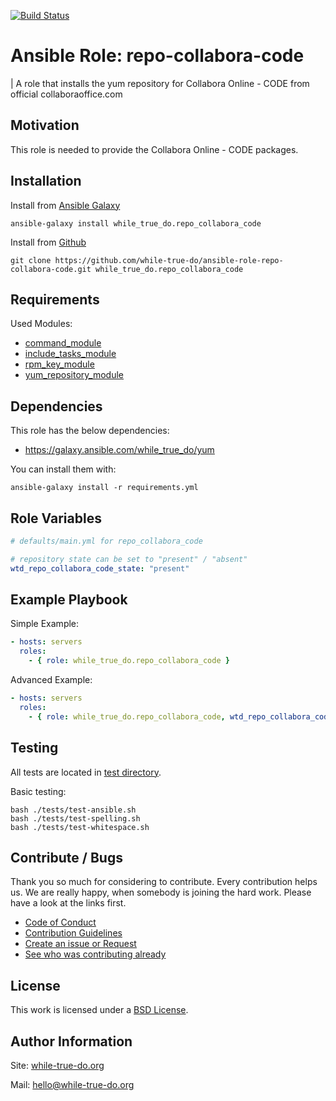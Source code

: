 [![Build Status](https://travis-ci.org/while-true-do/ansible-role-repo-collabora-code.svg?branch=master)](https://travis-ci.org/while-true-do/ansible-role-repo-collabora-code)

# Ansible Role: repo-collabora-code
| A role that installs the yum repository for Collabora Online - CODE from official collaboraoffice.com

## Motivation

This role is needed to provide the Collabora Online - CODE packages.

## Installation

Install from [Ansible Galaxy](https://galaxy.ansible.com/while_true_do/repo_collabora_code)

```
ansible-galaxy install while_true_do.repo_collabora_code
```

Install from [Github](https://github.com/while-true-do/ansible-role-repo-collabora-code)

```
git clone https://github.com/while-true-do/ansible-role-repo-collabora-code.git while_true_do.repo_collabora_code
```

## Requirements

Used Modules:

-   [command_module](https://docs.ansible.com/ansible/latest/modules/command_module.html)
-   [include_tasks_module](https://docs.ansible.com/ansible/latest/modules/include_tasks_module.html)
-   [rpm_key_module](https://docs.ansible.com/ansible/latest/modules/rpm_key_module.html)
-   [yum_repository_module](https://docs.ansible.com/ansible/latest/modules/yum_repository_module.html)

## Dependencies

This role has the below dependencies:

-   <https://galaxy.ansible.com/while_true_do/yum>

You can install them with:

```
ansible-galaxy install -r requirements.yml
```

## Role Variables

```yaml
# defaults/main.yml for repo_collabora_code

# repository state can be set to "present" / "absent"
wtd_repo_collabora_code_state: "present"
```

## Example Playbook

Simple Example:

```yaml
- hosts: servers
  roles:
    - { role: while_true_do.repo_collabora_code }
```

Advanced Example:

```yaml
- hosts: servers
  roles:
    - { role: while_true_do.repo_collabora_code, wtd_repo_collabora_code_state: "absent" }
```

## Testing

All tests are located in [test directory](./tests/).

Basic testing:

```
bash ./tests/test-ansible.sh
bash ./tests/test-spelling.sh
bash ./tests/test-whitespace.sh
```

## Contribute / Bugs

Thank you so much for considering to contribute. Every contribution helps us.
We are really happy, when somebody is joining the hard work. Please have a look
at the links first.

-   [Code of Conduct](./docs/CODE_OF_CONDUCT.md)
-   [Contribution Guidelines](./docs/CONTRIBUTING.md)
-   [Create an issue or Request](https://github.com/while-true-do/ansible-role-repo-collabora-code/issues)
-   [See who was contributing already](https://github.com/while-true-do/ansible-role-repo-collabora-code/graphs/contributors)

## License

This work is licensed under a [BSD License](https://opensource.org/licenses/BSD-3-Clause).

## Author Information

Site: [while-true-do.org](https://while-true-do.org)

Mail: [hello@while-true-do.org](mailto:hello@while-true-do.org)
